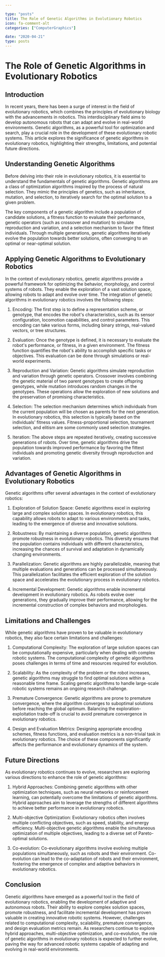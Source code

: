 ```yaml
---

type: "posts"
title: The Role of Genetic Algorithms in Evolutionary Robotics
icon: fa-comment-alt
categories: ["ComputerGraphics"]

date: "2020-04-21"
type: posts
---
```





# The Role of Genetic Algorithms in Evolutionary Robotics

## Introduction
In recent years, there has been a surge of interest in the field of evolutionary robotics, which combines the principles of evolutionary biology with the advancements in robotics. This interdisciplinary field aims to develop autonomous robots that can adapt and evolve in real-world environments. Genetic algorithms, as a powerful tool for optimization and search, play a crucial role in the development of these evolutionary robotic systems. This article explores the significance of genetic algorithms in evolutionary robotics, highlighting their strengths, limitations, and potential future directions.

## Understanding Genetic Algorithms
Before delving into their role in evolutionary robotics, it is essential to understand the fundamentals of genetic algorithms. Genetic algorithms are a class of optimization algorithms inspired by the process of natural selection. They mimic the principles of genetics, such as inheritance, mutation, and selection, to iteratively search for the optimal solution to a given problem.

The key components of a genetic algorithm include a population of candidate solutions, a fitness function to evaluate their performance, genetic operators (such as crossover and mutation) to simulate reproduction and variation, and a selection mechanism to favor the fittest individuals. Through multiple generations, genetic algorithms iteratively evolve the population towards better solutions, often converging to an optimal or near-optimal solution.

## Applying Genetic Algorithms to Evolutionary Robotics
In the context of evolutionary robotics, genetic algorithms provide a powerful framework for optimizing the behavior, morphology, and control systems of robots. They enable the exploration of a vast solution space, allowing robots to adapt and evolve over time. The integration of genetic algorithms in evolutionary robotics involves the following steps:

1. Encoding: The first step is to define a representation scheme, or genotype, that encodes the robot's characteristics, such as its sensor configuration, locomotion capabilities, and control parameters. This encoding can take various forms, including binary strings, real-valued vectors, or tree structures.

2. Evaluation: Once the genotype is defined, it is necessary to evaluate the robot's performance, or fitness, in a given environment. The fitness function quantifies the robot's ability to accomplish specific tasks or objectives. This evaluation can be done through simulations or real-world experiments.

3. Reproduction and Variation: Genetic algorithms simulate reproduction and variation through genetic operators. Crossover involves combining the genetic material of two parent genotypes to create offspring genotypes, while mutation introduces random changes in the genotypes. These operations allow the exploration of new solutions and the preservation of promising characteristics.

4. Selection: The selection mechanism determines which individuals from the current population will be chosen as parents for the next generation. In evolutionary robotics, this selection is typically based on the individuals' fitness values. Fitness-proportional selection, tournament selection, and elitism are some commonly used selection strategies.

5. Iteration: The above steps are repeated iteratively, creating successive generations of robots. Over time, genetic algorithms drive the population towards improved performance by favoring the fittest individuals and promoting genetic diversity through reproduction and variation.

## Advantages of Genetic Algorithms in Evolutionary Robotics
Genetic algorithms offer several advantages in the context of evolutionary robotics:

1. Exploration of Solution Space: Genetic algorithms excel in exploring large and complex solution spaces. In evolutionary robotics, this capability allows robots to adapt to various environments and tasks, leading to the emergence of diverse and innovative solutions.

2. Robustness: By maintaining a diverse population, genetic algorithms promote robustness in evolutionary robotics. This diversity ensures that the population contains individuals with different characteristics, increasing the chances of survival and adaptation in dynamically changing environments.

3. Parallelization: Genetic algorithms are highly parallelizable, meaning that multiple evaluations and generations can be processed simultaneously. This parallelization facilitates the efficient exploration of the solution space and accelerates the evolutionary process in evolutionary robotics.

4. Incremental Development: Genetic algorithms enable incremental development in evolutionary robotics. As robots evolve over generations, they gradually improve their performance, allowing for the incremental construction of complex behaviors and morphologies.

## Limitations and Challenges
While genetic algorithms have proven to be valuable in evolutionary robotics, they also face certain limitations and challenges:

1. Computational Complexity: The exploration of large solution spaces can be computationally expensive, particularly when dealing with complex robotic systems. The computational complexity of genetic algorithms poses challenges in terms of time and resources required for evolution.

2. Scalability: As the complexity of the problem or the robot increases, genetic algorithms may struggle to find optimal solutions within a reasonable time frame. Scaling genetic algorithms to handle large-scale robotic systems remains an ongoing research challenge.

3. Premature Convergence: Genetic algorithms are prone to premature convergence, where the algorithm converges to suboptimal solutions before reaching the global optimum. Balancing the exploration-exploitation trade-off is crucial to avoid premature convergence in evolutionary robotics.

4. Design and Evaluation Metrics: Designing appropriate encoding schemes, fitness functions, and evaluation metrics is a non-trivial task in evolutionary robotics. The choice of these components significantly affects the performance and evolutionary dynamics of the system.

## Future Directions
As evolutionary robotics continues to evolve, researchers are exploring various directions to enhance the role of genetic algorithms:

1. Hybrid Approaches: Combining genetic algorithms with other optimization techniques, such as neural networks or reinforcement learning, can potentially overcome the limitations of genetic algorithms. Hybrid approaches aim to leverage the strengths of different algorithms to achieve better performance in evolutionary robotics.

2. Multi-objective Optimization: Evolutionary robotics often involves multiple conflicting objectives, such as speed, stability, and energy efficiency. Multi-objective genetic algorithms enable the simultaneous optimization of multiple objectives, leading to a diverse set of Pareto-optimal solutions.

3. Co-evolution: Co-evolutionary algorithms involve evolving multiple populations simultaneously, such as robots and their environment. Co-evolution can lead to the co-adaptation of robots and their environment, fostering the emergence of complex and adaptive behaviors in evolutionary robotics.

## Conclusion
Genetic algorithms have emerged as a powerful tool in the field of evolutionary robotics, enabling the development of adaptive and autonomous robots. Their ability to explore complex solution spaces, promote robustness, and facilitate incremental development has proven valuable in creating innovative robotic systems. However, challenges related to computational complexity, scalability, premature convergence, and design evaluation metrics remain. As researchers continue to explore hybrid approaches, multi-objective optimization, and co-evolution, the role of genetic algorithms in evolutionary robotics is expected to further evolve, paving the way for advanced robotic systems capable of adapting and evolving in real-world environments.